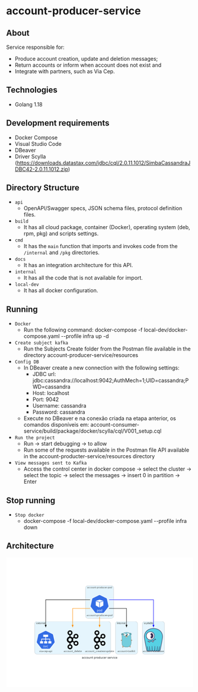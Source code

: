 # account-producer-service

## About
Service responsible for:
- Produce account creation, update and deletion messages;
- Return accounts or inform when account does not exist and
- Integrate with partners, such as Via Cep.

## Technologies
* Golang 1.18

## Development requirements
* Docker Compose
* Visual Studio Code
* DBeaver
* Driver Scylla (https://downloads.datastax.com/jdbc/cql/2.0.11.1012/SimbaCassandraJDBC42-2.0.11.1012.zip)

## Directory Structure
- `api`
     - OpenAPI/Swagger specs, JSON schema files, protocol definition files.
- `build`
     - It has all cloud package, container (Docker), operating system (deb, rpm, pkg) and scripts settings.
- `cmd`
     - It has the `main` function that imports and invokes code from the `/internal` and `/pkg` directories.
- `docs`
     - It has an integration architecture for this API.
- `internal`
     - It has all the code that is not available for import.
- `local-dev`
     - It has all docker configuration.

## Running
- `Docker`
    - Run the following command: docker-compose -f local-dev/docker-compose.yaml --profile infra up -d
- `Create subject kafka`
    - Run the Subjects Create folder from the Postman file available in the directory account-producer-service/resources
- `Config DB`
    - In DBeaver create a new connection with the following settings:
      - JDBC url: jdbc:cassandra://localhost:9042;AuthMech=1;UID=cassandra;PWD=cassandra
      - Host: localhost
      - Port: 9042
      - Username: cassandra
      - Password: cassandra
    - Execute no DBeaver e na conexão criada na etapa anterior, os comandos disponíveis em: account-consumer-service/build/package/docker/scylla/cql/V001_setup.cql
- `Run the project`
    - Run -> start debugging -> to allow
    - Run some of the requests available in the Postman file API available in the account-producter-service/resources directory
- `View messages sent to Kafka`
    - Access the control center in docker compose -> select the cluster -> select the topic -> select the messages -> insert 0 in partition -> Enter

## Stop running
- `Stop docker`
    - docker-compose -f local-dev/docker-compose.yaml --profile infra down

## Architecture
![Architecture Diagram](docs/diagrams/dist/architecture/account_producer_service.png)
